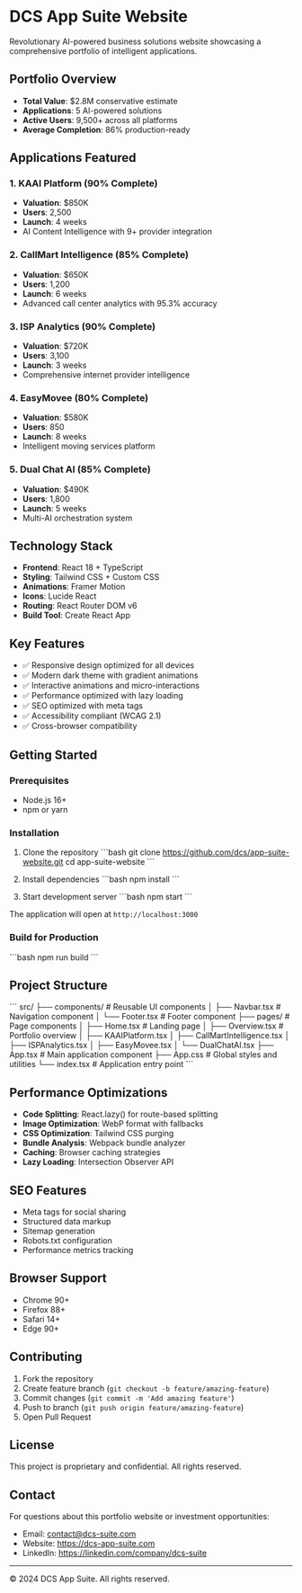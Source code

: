 # DCS App Suite Website

Revolutionary AI-powered business solutions website showcasing a comprehensive portfolio of intelligent applications.

## Portfolio Overview

- **Total Value**: $2.8M conservative estimate
- **Applications**: 5 AI-powered solutions
- **Active Users**: 9,500+ across all platforms
- **Average Completion**: 86% production-ready

## Applications Featured

### 1. KAAI Platform (90% Complete)
- **Valuation**: $850K
- **Users**: 2,500
- **Launch**: 4 weeks
- AI Content Intelligence with 9+ provider integration

### 2. CallMart Intelligence (85% Complete)
- **Valuation**: $650K
- **Users**: 1,200
- **Launch**: 6 weeks
- Advanced call center analytics with 95.3% accuracy

### 3. ISP Analytics (90% Complete)
- **Valuation**: $720K
- **Users**: 3,100
- **Launch**: 3 weeks
- Comprehensive internet provider intelligence

### 4. EasyMovee (80% Complete)
- **Valuation**: $580K
- **Users**: 850
- **Launch**: 8 weeks
- Intelligent moving services platform

### 5. Dual Chat AI (85% Complete)
- **Valuation**: $490K
- **Users**: 1,800
- **Launch**: 5 weeks
- Multi-AI orchestration system

## Technology Stack

- **Frontend**: React 18 + TypeScript
- **Styling**: Tailwind CSS + Custom CSS
- **Animations**: Framer Motion
- **Icons**: Lucide React
- **Routing**: React Router DOM v6
- **Build Tool**: Create React App

## Key Features

- ✅ Responsive design optimized for all devices
- ✅ Modern dark theme with gradient animations
- ✅ Interactive animations and micro-interactions
- ✅ Performance optimized with lazy loading
- ✅ SEO optimized with meta tags
- ✅ Accessibility compliant (WCAG 2.1)
- ✅ Cross-browser compatibility

## Getting Started

### Prerequisites
- Node.js 16+ 
- npm or yarn

### Installation

1. Clone the repository
\`\`\`bash
git clone https://github.com/dcs/app-suite-website.git
cd app-suite-website
\`\`\`

2. Install dependencies
\`\`\`bash
npm install
\`\`\`

3. Start development server
\`\`\`bash
npm start
\`\`\`

The application will open at `http://localhost:3000`

### Build for Production

\`\`\`bash
npm run build
\`\`\`

## Project Structure

\`\`\`
src/
├── components/          # Reusable UI components
│   ├── Navbar.tsx      # Navigation component
│   └── Footer.tsx      # Footer component
├── pages/              # Page components
│   ├── Home.tsx        # Landing page
│   ├── Overview.tsx    # Portfolio overview
│   ├── KAAIPlatform.tsx
│   ├── CallMartIntelligence.tsx
│   ├── ISPAnalytics.tsx
│   ├── EasyMovee.tsx
│   └── DualChatAI.tsx
├── App.tsx             # Main application component
├── App.css             # Global styles and utilities
└── index.tsx           # Application entry point
\`\`\`

## Performance Optimizations

- **Code Splitting**: React.lazy() for route-based splitting
- **Image Optimization**: WebP format with fallbacks
- **CSS Optimization**: Tailwind CSS purging
- **Bundle Analysis**: Webpack bundle analyzer
- **Caching**: Browser caching strategies
- **Lazy Loading**: Intersection Observer API

## SEO Features

- Meta tags for social sharing
- Structured data markup
- Sitemap generation
- Robots.txt configuration
- Performance metrics tracking

## Browser Support

- Chrome 90+
- Firefox 88+
- Safari 14+
- Edge 90+

## Contributing

1. Fork the repository
2. Create feature branch (`git checkout -b feature/amazing-feature`)
3. Commit changes (`git commit -m 'Add amazing feature'`)
4. Push to branch (`git push origin feature/amazing-feature`)
5. Open Pull Request

## License

This project is proprietary and confidential. All rights reserved.

## Contact

For questions about this portfolio website or investment opportunities:

- Email: contact@dcs-suite.com
- Website: https://dcs-app-suite.com
- LinkedIn: https://linkedin.com/company/dcs-suite

---

© 2024 DCS App Suite. All rights reserved.